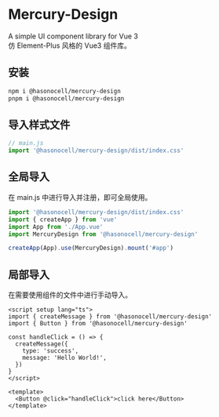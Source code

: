 # Mercury-Design

A simple UI component library for Vue 3  
仿 Element-Plus 风格的 Vue3 组件库。

## 安装

```bash
npm i @hasonocell/mercury-design
pnpm i @hasonocell/mercury-design
```

## 导入样式文件

```js
// main.js
import '@hasonocell/mercury-design/dist/index.css'
```

## 全局导入

在 main.js 中进行导入并注册，即可全局使用。

```js
import '@hasonocell/mercury-design/dist/index.css'
import { createApp } from 'vue'
import App from './App.vue'
import MercuryDesign from '@hasonocell/mercury-design'

createApp(App).use(MercuryDesign).mount('#app')
```

## 局部导入

在需要使用组件的文件中进行手动导入。

```vue
<script setup lang="ts">
import { createMessage } from '@hasonocell/mercury-design'
import { Button } from '@hasonocell/mercury-design'

const handleClick = () => {
  createMessage({
    type: 'success',
    message: 'Hello World!',
  })
}
</script>

<template>
  <Button @click="handleClick">click here</Button>
</template>
```
